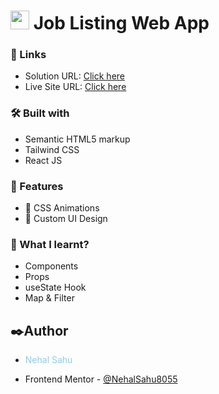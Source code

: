 # <img src="https://cdn.iconscout.com/icon/free/png-512/free-react-1-282599.png?f=avif&w=512" width="30"/> Job Listing Web App

### 🔗 Links

- Solution URL: [Click here]()
- Live Site URL: [Click here]()

### 🛠️ Built with

- Semantic HTML5 markup
- Tailwind CSS
- React JS

### 🎨 Features

- 🫧 CSS Animations
- 🤹 Custom UI Design

### 📜 What I learnt?

- Components
- Props
- useState Hook
- Map & Filter


## ✒️Author

- <p style="color:skyblue">Nehal Sahu</p>
- Frontend Mentor - [@NehalSahu8055](https://www.frontendmentor.io/profile/NehalSahu8055)
